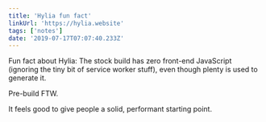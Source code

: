 ```yaml
---
title: 'Hylia fun fact'
linkUrl: 'https://hylia.website'
tags: ['notes'] 
date: '2019-07-17T07:07:40.233Z'
---
```

Fun fact about Hylia: The stock build has zero front-end JavaScript (ignoring the tiny bit of service worker stuff), even though plenty is used to generate it.

Pre-build FTW.

It feels good to give people a solid, performant starting point.  